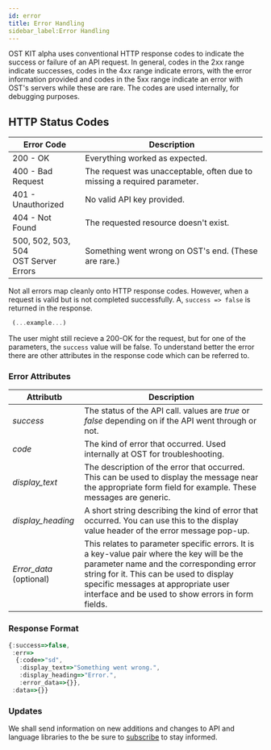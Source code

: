 ```yaml
---
id: error
title: Error Handling 
sidebar_label:Error Handling 
---
```


OST KIT alpha uses conventional HTTP response codes to indicate the success or failure of an API request. In general, codes in the 2xx range indicate successes, codes in the 4xx range indicate errors, with the error information provided and codes in the 5xx range indicate an error with OST's servers while these are rare. The codes are used internally, for debugging purposes. 


## HTTP Status Codes

| Error Code                         | Description                                          |
|------------------------------------|--------------------------------------------------------------------------|
| 200 - OK                           | Everything worked as expected.                                           |
| 400 - Bad Request                  | The request was unacceptable, often due to missing a required parameter. |
| 401 - Unauthorized                 | No valid API key provided.                                               |
| 404 - Not Found                    | The requested resource doesn't exist.                                    |
| 500, 502, 503, 504 <br> OST Server Errors | Something went wrong on OST's end. (These are rare.)                     |

Not all errors map cleanly onto HTTP response codes. However, when a request is valid but is not completed successfully. A, `success => false` is returned in the response. 

```javascript
 (...example...) 
```

The user might still recieve a 200-OK for the request, but for one of the parameters, the `success` value will be false. To understand better the error there are other attributes in the response code which can be referred to. 

### Error Attributes

| Attributb                         | Description                                          |
|------------------------------------|--------------------------------------------------------------------------|
| _success_ | The status of the API call. values are _true_ or _false_ depending on if the API went through or not. |
| _code_ | The kind of error that occurred. Used internally at OST for troubleshooting. |
| _display_text_ | The description of the error that occurred. This can be used to display the message near the appropriate form field for example. These messages are generic. |
| _display_heading_| A short string describing the kind of error that occurred. You can use this to the display value header of the error message pop-up. |
| _Error_data_ (optional) | This relates to parameter specific errors. It is a key-value pair where the key will be the parameter name and the corresponding error string for it. This can be used to display specific messages at appropriate user interface and be used to show errors in form fields.|


### Response Format 
```javascript
{:success=>false,
 :err=>
  {:code=>"sd",
   :display_text=>"Something went wrong.",
   :display_heading=>"Error.",
   :error_data=>{}},
 :data=>{}}
 ```

### Updates

We shall send information on new additions and changes to API and language libraries to the be sure to [subscribe](https://ostkit.com/subscribe) to stay informed.



